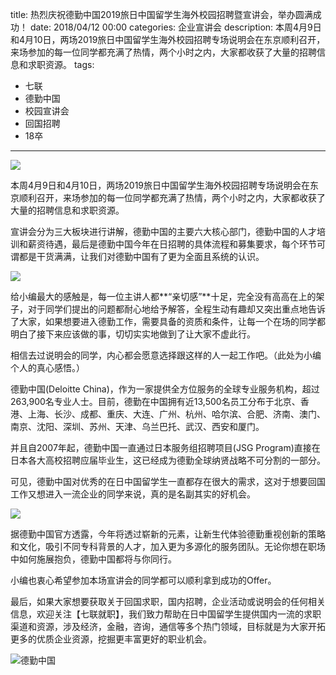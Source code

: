 title: 热烈庆祝德勤中国2019旅日中国留学生海外校园招聘暨宣讲会，举办圆满成功！
date: 2018/04/12 00:00
categories: 企业宣讲会
description: 本周4月9日和4月10日，两场2019旅日中国留学生海外校园招聘专场说明会在东京顺利召开，来场参加的每一位同学都充满了热情，两个小时之内，大家都收获了大量的招聘信息和求职资源。
tags:
- 七联
- 德勤中国
- 校园宣讲会
- 回国招聘
- 18卒

---

![](http://wx2.sinaimg.cn/mw690/a9a40e85gy1fqbkj9f5xjj21e00rs7js.jpg)

本周4月9日和4月10日，两场2019旅日中国留学生海外校园招聘专场说明会在东京顺利召开，来场参加的每一位同学都充满了热情，两个小时之内，大家都收获了大量的招聘信息和求职资源。

宣讲会分为三大板块进行讲解，德勤中国的主要六大核心部门，德勤中国的人才培训和薪资待遇，最后是德勤中国今年在日招聘的具体流程和募集要求，每个环节可谓都是干货满满，让我们对德勤中国有了更为全面且系统的认识。

![](http://wx3.sinaimg.cn/mw690/a9a40e85gy1fqbkjd4jlqj21e00rsqhs.jpg)

给小编最大的感触是，每一位主讲人都**“亲切感”**十足，完全没有高高在上的架子，对于同学们提出的问题都耐心地给予解答，全程生动有趣却又突出重点地告诉了大家，如果想要进入德勤工作，需要具备的资质和条件，让每一个在场的同学都明白了接下来应该做的事，切切实实地做到了让大家不虚此行。

相信去过说明会的同学，内心都会愿意选择跟这样的人一起工作吧。（此处为小编个人的真心感悟。）

德勤中国(Deloitte China)，作为一家提供全方位服务的全球专业服务机构，超过263,900名专业人士。目前，德勤在中国拥有近13,500名员工分布于北京、香港、上海、长沙、成都、重庆、大连、广州、杭州、哈尔滨、合肥、济南、澳门、南京、沈阳、深圳、苏州、天津、乌兰巴托、武汉、西安和厦门。

并且自2007年起，德勤中国一直通过日本服务组招聘项目(JSG Program)直接在日本各大高校招聘应届毕业生，这已经成为德勤全球纳贤战略不可分割的一部分。

可见，德勤中国对优秀的在日中国留学生一直都存在很大的需求，这对于想要回国工作又想进入一流企业的同学来说，真的是名副其实的好机会。

![](http://wx2.sinaimg.cn/mw690/a9a40e85gy1fqbkjao7uvj21e00rsk62.jpg)

据德勤中国官方透露，今年将透过崭新的元素，让新生代体验德勤重视创新的策略和文化，吸引不同专科背景的人才，加入更为多源化的服务团队。无论你想在职场中如何施展抱负，德勤中国都将与你同行。

小编也衷心希望参加本场宣讲会的同学都可以顺利拿到成功的Offer。

最后，如果大家想要获取关于回国求职，国内招聘，企业活动或说明会的任何相关信息，欢迎关注【七联就职】，我们致力帮助在日中国留学生提供国内一流的求职渠道和资源，涉及经济，金融，咨询，通信等多个热门领域，目标就是为大家开拓更多的优质企业资源，挖掘更丰富更好的职业机会。

![德勤中国](http://wx1.sinaimg.cn/mw690/a9a40e85gy1fpmyvxeppdj20p00dw0ta.jpg)